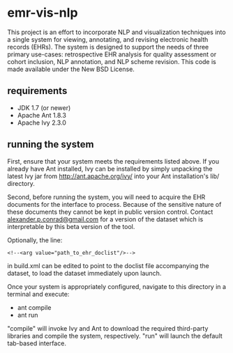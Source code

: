 emr-vis-nlp
===========

This project is an effort to incorporate NLP and visualization techniques into a single system for viewing, annotating, and revising electronic health records (EHRs). The system is designed to support the needs of three primary use-cases: retrospective EHR analysis for quality assessment or cohort inclusion, NLP annotation, and NLP scheme revision. This code is made available under the New BSD License.


requirements
------------

* JDK 1.7 (or newer)
* Apache Ant 1.8.3
* Apache Ivy 2.3.0


running the system
------------------

First, ensure that your system meets the requirements listed above. If you already have Ant installed, Ivy can be installed by simply unpacking the latest Ivy jar from http://ant.apache.org/ivy/ into your Ant installation's lib/ directory.

Second, before running the system, you will need to acquire the EHR documents for the interface to process. Because of the sensitive nature of these documents they cannot be kept in public version control. Contact alexander.p.conrad@gmail.com for a version of the dataset which is interpretable by this beta version of the tool.

Optionally, the line:

	<!--<arg value="path_to_ehr_doclist"/>-->

in build.xml can be edited to point to the doclist file accompanying the dataset, to load the dataset immediately upon launch.

Once your system is appropriately configured, navigate to this directory in a terminal and execute:

* ant compile
* ant run

"compile" will invoke Ivy and Ant to download the required third-party libraries and compile the system, respectively. "run" will launch the default tab-based interface.


